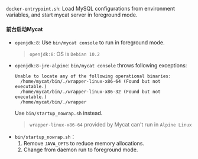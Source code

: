 `docker-entrypoint.sh`: Load MySQL configurations from environment variables, and start mycat server in foreground mode.

#### 前台启动Mycat
- `openjdk:8`: Use `bin/mycat console` to run in foreground mode.
  > `openjdk:8`: OS is `Debian 10.2`
- `openjdk:8-jre-alpine`: `bin/mycat console` throws following exceptions:
  ```
  Unable to locate any of the following operational binaries:
    /home/mycat/bin/./wrapper-linux-x86-64 (Found but not executable.)
    /home/mycat/bin/./wrapper-linux-x86-32 (Found but not executable.)
    /home/mycat/bin/./wrapper
  ```
  Use `bin/startup_nowrap.sh` instead.
  > `wrapper-linux-x86-64` provided by Mycat can't run in `Alpine Linux`
- `bin/startup_nowrap.sh`：
  1. Remove `JAVA_OPTS` to reduce memory allocations.
  2. Change from daemon run to foreground mode.